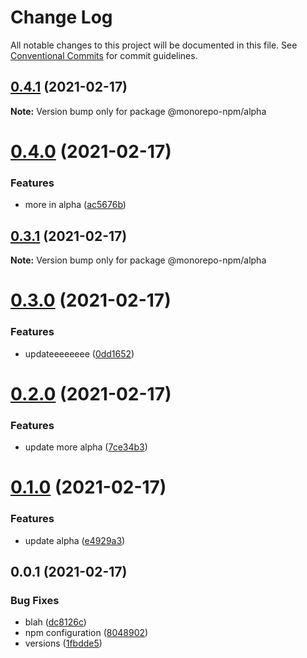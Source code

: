 # Change Log

All notable changes to this project will be documented in this file.
See [Conventional Commits](https://conventionalcommits.org) for commit guidelines.

## [0.4.1](https://github.com/developer239/monorepo-npm/compare/@monorepo-npm/alpha@0.4.0...@monorepo-npm/alpha@0.4.1) (2021-02-17)

**Note:** Version bump only for package @monorepo-npm/alpha





# [0.4.0](https://github.com/developer239/monorepo-npm/compare/@monorepo-npm/alpha@0.3.1...@monorepo-npm/alpha@0.4.0) (2021-02-17)


### Features

* more in alpha ([ac5676b](https://github.com/developer239/monorepo-npm/commit/ac5676bf45b841e76f8ad2c143b0f4a09e1862fe))





## [0.3.1](https://github.com/developer239/monorepo-npm/compare/@monorepo-npm/alpha@0.3.0...@monorepo-npm/alpha@0.3.1) (2021-02-17)

**Note:** Version bump only for package @monorepo-npm/alpha





# [0.3.0](https://github.com/developer239/monorepo-npm/compare/@monorepo-npm/alpha@0.2.0...@monorepo-npm/alpha@0.3.0) (2021-02-17)


### Features

* updateeeeeeee ([0dd1652](https://github.com/developer239/monorepo-npm/commit/0dd165206ea75541cd6034877f608925f77fc3f0))





# [0.2.0](https://github.com/developer239/monorepo-npm/compare/@monorepo-npm/alpha@0.1.0...@monorepo-npm/alpha@0.2.0) (2021-02-17)


### Features

* update more alpha ([7ce34b3](https://github.com/developer239/monorepo-npm/commit/7ce34b300d998b0314d3f7d84c9662ed248ac53d))





# [0.1.0](https://github.com/developer239/monorepo-npm/compare/@monorepo-npm/alpha@0.0.1...@monorepo-npm/alpha@0.1.0) (2021-02-17)


### Features

* update alpha ([e4929a3](https://github.com/developer239/monorepo-npm/commit/e4929a3d80142a02ee9aea733bc5422292a85e8d))





## 0.0.1 (2021-02-17)


### Bug Fixes

* blah ([dc8126c](https://github.com/developer239/monorepo-npm/commit/dc8126caa5a27a58bf094063cf002e8bfabc7714))
* npm configuration ([8048902](https://github.com/developer239/monorepo-npm/commit/804890284f5b2e56282fc8a6b1b45440f01831be))
* versions ([1fbdde5](https://github.com/developer239/monorepo-npm/commit/1fbdde551d8ebbeee37cd276eb6745e742802266))
